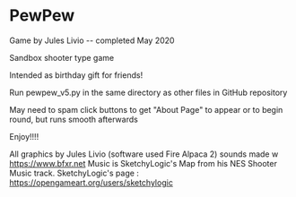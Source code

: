 # PewPew
 Game by Jules Livio -- completed May 2020
 
 Sandbox shooter type game

 Intended as birthday gift for friends!

 Run pewpew_v5.py in the same directory as other files in GitHub repository
 
 May need to spam click buttons to get "About Page" to appear or to begin round, but runs smooth afterwards


 Enjoy!!!!



 All graphics by Jules Livio (software used Fire Alpaca 2)
 sounds made w https://www.bfxr.net
 Music is SketchyLogic's Map from his NES Shooter Music track.
   SketchyLogic's page : https://opengameart.org/users/sketchylogic
 

